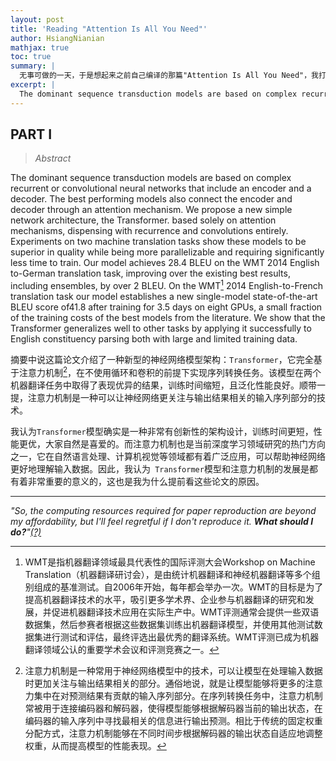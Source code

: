 ```yaml
---
layout: post
title: 'Reading "Attention Is All You Need"'
author: HsiangNianian
mathjax: true
toc: true
summary: |
  无事可做的一天，于是想起来之前自己编译的那篇"Attention Is All You Need"，我打印出来后便是再也没看过了，于是把它翻了个底朝天。在这里记下我阅读它时所做的笔记。
excerpt: |
  The dominant sequence transduction models are based on complex recurrent or convolutional neural networks that include an encoder and a decoder. 
---
```


## PART I

> _Abstract_  

The dominant sequence transduction models are based on complex recurrent or convolutional neural networks that include an encoder and a decoder. The best performing models also connect the encoder and decoder through an attention mechanism. We propose a new simple network architecture, the Transformer. based solely on attention mechanisms, dispensing with recurrence and convolutions entirely. Experiments on two machine translation tasks show these models to be superior in quality while being more parallelizable and requiring significantly less time to train. Our model achieves 28.4 BLEU on the WMT 2014 English to-German translation task, improving over the existing best results, including ensembles, by over 2 BLEU. On the WMT[^1] 2014 English-to-French translation task our model establishes a new single-model state-of-the-art BLEU score of41.8 after training for 3.5 days on eight GPUs, a small fraction of the training costs of the best models from the literature. We show that the Transformer generalizes well to other tasks by applying it successfully to English constituency parsing both with large and limited training data.

摘要中说这篇论文介绍了一种新型的神经网络模型架构：`Transformer`，它完全基于注意力机制[^2]，在不使用循环和卷积的前提下实现序列转换任务。该模型在两个机器翻译任务中取得了表现优异的结果，训练时间缩短，且泛化性能良好。顺带一提，注意力机制是一种可以让神经网络更关注与输出结果相关的输入序列部分的技术。

[^1]: WMT是指机器翻译领域最具代表性的国际评测大会Workshop on Machine Translation（机器翻译研讨会），是由统计机器翻译和神经机器翻译等多个组别组成的基准测试。自2006年开始，每年都会举办一次。WMT的目标是为了提高机器翻译技术的水平，吸引更多学术界、企业参与机器翻译的研究和发展，并促进机器翻译技术应用在实际生产中。WMT评测通常会提供一些双语数据集，然后参赛者根据这些数据集训练出机器翻译模型，并使用其他测试数据集进行测试和评估，最终评选出最优秀的翻译系统。WMT评测已成为机器翻译领域公认的重要学术会议和评测竞赛之一。

[^2]: 注意力机制是一种常用于神经网络模型中的技术，可以让模型在处理输入数据时更加关注与输出结果相关的部分。通俗地说，就是让模型能够将更多的注意力集中在对预测结果有贡献的输入序列部分。在序列转换任务中，注意力机制常被用于连接编码器和解码器，使得模型能够根据解码器当前的输出状态，在编码器的输入序列中寻找最相关的信息进行输出预测。相比于传统的固定权重分配方式，注意力机制能够在不同时间步根据解码器的输出状态自适应地调整权重，从而提高模型的性能表现。

我认为`Transformer`模型确实是一种非常有创新性的架构设计，训练时间更短，性能更优，大家自然是喜爱的。而注意力机制也是当前深度学习领域研究的热门方向之一，它在自然语言处理、计算机视觉等领域都有着广泛应用，可以帮助神经网络更好地理解输入数据。因此，我认为` Transformer`模型和注意力机制的发展是都有着非常重要的意义的，这也是我为什么提前看这些论文的原因。

***

_"So, the computing resources required for paper reproduction are beyond my affordability, but I'll feel regretful if I don't reproduce it. **What should I do?**"<a href="/fool" title="#目移 看向阿尘和CAS.." rel="tipsy">(?)</a>_
